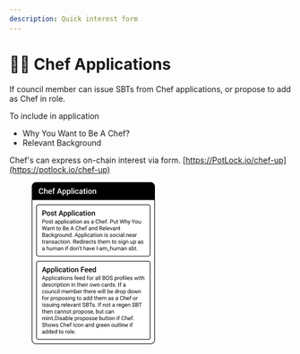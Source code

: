 ```yaml
---
description: Quick interest form
---
```


# 👨🍳 Chef Applications

If council member can issue SBTs from Chef applications, or propose to add as Chef in role.

To include in application

* Why You Want to Be A Chef?
* Relevant Background

Chef's can express on-chain interest via form. [https://PotLock.io/chef-up](https://potlock.io/chef-up)

<figure><img src="../../.gitbook/assets/Chef Application.png" alt=""><figcaption></figcaption></figure>
